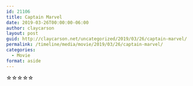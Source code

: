 ```yaml
---
id: 21106
title: Captain Marvel
date: 2019-03-26T00:00:00-06:00
author: claycarson
layout: post
guid: http://claycarson.net/uncategorized/2019/03/26/captain-marvel/
permalink: /timeline/media/movie/2019/03/26/captain-marvel/
categories:
  - Movie
format: aside
---
```

<div class="media-details"></div>

<div class="media-creator"></div>

<div class="media-rating">☆☆☆☆☆</div>